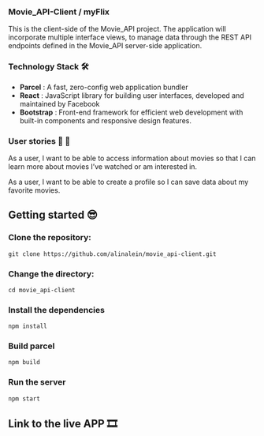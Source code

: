 ### Movie_API-Client / myFlix
This is the client-side of the Movie_API project. The application will incorporate multiple interface views, to manage data through the REST API endpoints defined in the Movie_API server-side application.

### Technology Stack 🛠️
- **Parcel** : A fast, zero-config web application bundler
- **React** : JavaScript library for building user interfaces, developed and maintained by Facebook
- **Bootstrap** : Front-end framework for efficient web development with built-in components and responsive design features.

### User stories 💃 🕺
As a user, I want to be able to access information about movies so that I can learn more about movies I’ve watched or am interested in.

As a user, I want to be able to create a profile so I can save data about my favorite movies.

## Getting started 😎

### Clone the repository:
```
git clone https://github.com/alinalein/movie_api-client.git
```

### Change the directory:
```
cd movie_api-client
```
### Install the dependencies
```
npm install
```
### Build parcel
```
npm build
```
### Run the server
```
npm start
```
## Link to the live APP 🎞️

